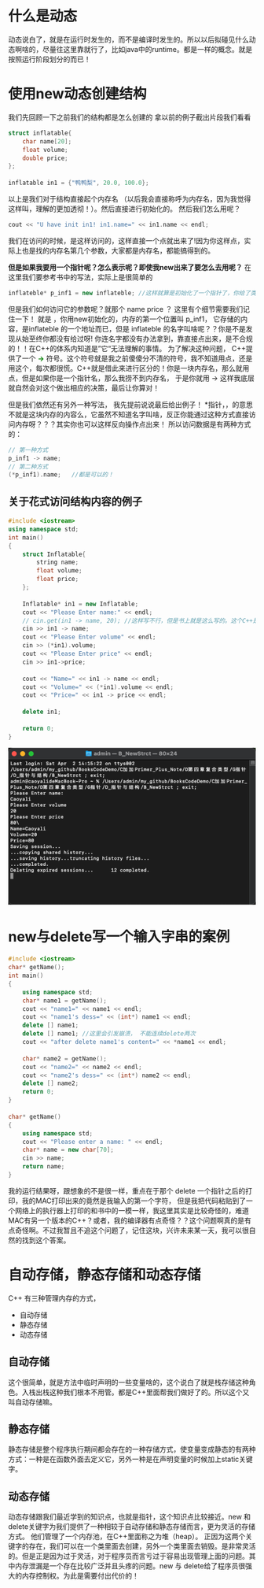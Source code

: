 # 什么是动态
动态说白了，就是在运行时发生的，而不是编译时发生的。所以以后拟碰见什么动态啊啥的，尽量往这里靠就行了，比如java中的runtime。都是一样的概念。就是按照运行阶段划分的而已！

# 使用new动态创建结构
我们先回顾一下之前我们的结构都是怎么创建的
拿以前的例子截出片段我们看看
```c++
struct inflatable{
    char name[20];
    float volume;
    double price;
};

inflatable in1 = {"鸭鸭梨", 20.0, 100.0};
```
以上是我们对于结构直接起个内存名 （以后我会直接称呼为内存名，因为我觉得这样叫，理解的更加透彻！）。然后直接进行初始化的。
然后我们怎么用呢？
```C++
cout << "U have init in1! in1.name=" << in1.name << endl;
```
我们在访问的时候，是这样访问的，这样直接一个点就出来了!因为你这样点，实际上也是找的内存名第几个参数，大家都是内存名，都能搞得到的。

**但是如果我要用一个指针呢？怎么表示呢？即使我new出来了要怎么去用呢？** 在这里我们要参考书中的写法，实际上是很简单的
```C++
inflateble* p_inf1 = new inflateble; //这样就算是初始化了一个指针了，你给了类型，初始化之后，至少运行的时候，人家知道你内存的位置在哪里，并且多大都是知道的。
```
但是我们如何访问它的参数呢？就那个  name  price ？ 这里有个细节需要我们记住一下！ 就是 ，你用new初始化的，内存的第一个位置叫 p_inf1， 它存储的内容，是inflateble 的一个地址而已，但是  inflateble 的名字叫啥呢？？你是不是发现从始至终你都没有给过呀! 你连名字都没有办法拿到，靠直接点出来，是不合规的！！在C++的体系内知道是”它“无法理解的事情。 为了解决这种问题， C++提供了一个 **<font color=green>-></font>** 符号。这个符号就是我之前傻傻分不清的符号，我不知道用点，还是用这个，每次都很慌。C++就是借此来进行区分的！你是一块内存名，那么就用点，但是如果你是一个指针名，那么我捞不到内存名， 于是你就用 -> 这样我底层就自然会对这个做出相应的决策，最后让你算对！

但是我们依然还有另外一种写法， 我先提前说说最后给出例子！  *指针，，的意思不就是这块内存的内容么，它虽然不知道名字叫啥，反正你能通过这种方式直接访问内存呀？？？其实你也可以这样反向操作点出来！
所以访问数据是有两种方式的：

```C++
// 第一种方式
p_inf1 -> name;
// 第二种方式
(*p_inf1).name;   //都是可以的！
```

## 关于花式访问结构内容的例子
```C++
#include <iostream>
using namespace std;
int main()
{
    struct Inflatable{
        string name;
        float volume;
        float price;
    };

    Inflatable* in1 = new Inflatable;
    cout << "Please Enter name:" << endl;
    // cin.get(in1 -> name, 20); //这样写不行，但是书上就是这么写的。这个C++是特么怎么回事啊！
    cin >> in1 -> name;
    cout << "Please Enter volume" << endl;
    cin >> (*in1).volume;
    cout << "Please Enter price" << endl;
    cin >> in1->price;

    cout << "Name=" << in1 -> name << endl;
    cout << "Volume=" << (*in1).volume << endl;
    cout << "Price=" << in1 -> price << endl;

    delete in1;

    return 0;
}
```
![Snipaste_2022-04-07_12-51-48](/assets/Snipaste_2022-04-07_12-51-48.png)

# new与delete写一个输入字串的案例

```C++
#include <iostream>
char* getName();
int main()
{
    using namespace std;
    char* name1 = getName();
    cout << "name1=" << name1 << endl;
    cout << "name1's dess=" << (int*) name1 << endl;
    delete [] name1;
    delete [] name1; //这里会引发崩溃， 不能连续delete两次
    cout << "after delete name1's content=" << *name1 << endl;

    char* name2 = getName();
    cout << "name2=" << name2 << endl;
    cout << "name2's dess=" << (int*) name2 << endl;
    delete [] name2;
    return 0;
}

char* getName()
{
    using namespace std;
    cout << "Please enter a name: " << endl;
    char* name = new char[70];
    cin >> name;
    return name;
}
```
我的运行结果呀，跟想象的不是很一样，重点在于那个 delete 一个指针之后的打印，我的MAC打印出来的竟然是我输入的第一个字符， 但是我把代码粘贴到了一个网络上的执行器上打印的和书中的一模一样，我这里其实是比较奇怪的，难道MAC有另一个版本的C++？或者，我的编译器有点奇怪？？这个问题啊真的是有点奇怪啊。不过我暂且不追这个问题了，记住这块，兴许未来某一天，我可以很自然的找到这个答案。

# 自动存储，静态存储和动态存储

C++ 有三种管理内存的方式，
- 自动存储
- 静态存储
- 动态存储

## 自动存储
这个很简单，就是方法中临时声明的一些变量啥的，这个说白了就是栈存储这种角色。入栈出栈这种我们根本不用管。都是C++里面帮我们做好了的。所以这个又叫自动存储嘛。

## 静态存储
静态存储是整个程序执行期间都会存在的一种存储方式，使变量变成静态的有两种方式：一种是在函数外面去定义它，另外一种是在声明变量的时候加上static关键字。

## 动态存储
动态存储跟我们最近学到的知识点，也就是指针，这个知识点比较接近。new 和 delete关键字为我们提供了一种相较于自动存储和静态存储而言，更为灵活的存储方式。 他们管理了一个内存池，在C++里面称之为堆（heap）。 正因为这两个关键字的存在，我们可以在一个类里面去创建，另外一个类里面去销毁。是非常灵活的。但是正是因为过于灵活，对于程序员而言亏过于容易出现管理上面的问题。其中内存泄漏是一个存在比较广泛并且头疼的问题。new 与 delete给了程序员很强大的内存控制权。为此是需要付出代价的！